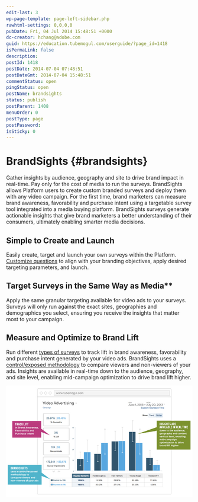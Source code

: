 ```yaml
---
edit-last: 3
wp-page-template: page-left-sidebar.php
rawhtml-settings: 0,0,0,0
pubDate: Fri, 04 Jul 2014 15:48:51 +0000
dc-creator: hchang@adobe.com
guid: https://education.tubemogul.com/userguide/?page_id=1418
isPermaLink: false
description: 
postId: 1418
postDate: 2014-07-04 07:48:51
postDateGmt: 2014-07-04 15:48:51
commentStatus: open
pingStatus: open
postName: brandsights
status: publish
postParent: 1408
menuOrder: 0
postType: page
postPassword: 
isSticky: 0
---
```


# BrandSights {#brandsights}

Gather insights by audience, geography and site to drive brand impact in real-time. Pay only for the cost of media to run the surveys.
BrandSights allows Platform users to create custom branded surveys and deploy them with any video campaign. For the first time, brand marketers can measure brand awareness, favorability and purchase intent using a targetable survey tool integrated into a media buying platform. BrandSights surveys generate actionable insights that give brand marketers a better understanding of their consumers, ultimately enabling smarter media decisions.

## Simple to Create and Launch
  
Easily create, target and launch your own surveys within the Platform. [Customize questions](brandsights/survey-planning/writing-survey-questions.md) to align with your branding objectives, apply desired targeting parameters, and launch.
  
## Target Surveys in the Same Way as Media**
  
Apply the same granular targeting available for video ads to your surveys. Surveys will only run against the exact sites, geographies and demographics you select, ensuring you receive the insights that matter most to your campaign.   

## Measure and Optimize to Brand Lift
  
Run different [types of surveys](brandsights/types-surveys.md) to track lift in brand awareness, favorability and purchase intent generated by your video ads. BrandSights uses a [control/exposed methodology](brandsights/survey-planning/controlexposed-methodology.md) to compare viewers and non-viewers of your ads. Insights are available in real-time down to the audience, geography, and site level, enabling mid-campaign optimization to drive brand lift higher.

[ ![BrandSights](assets/brandsights.jpg)](assets/brandsights.jpg) 
